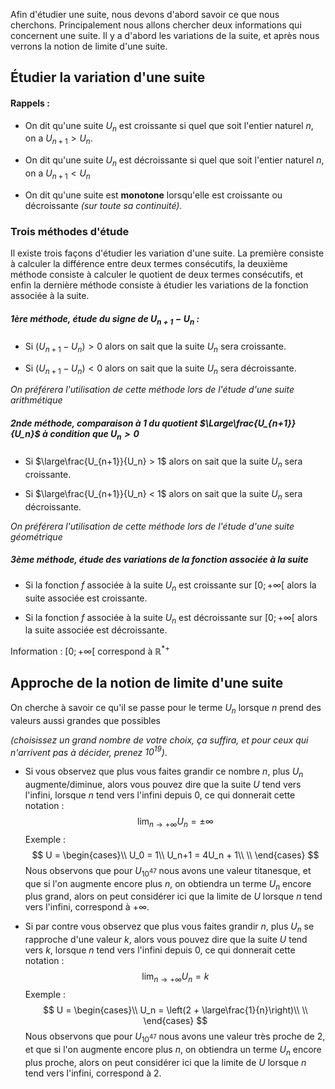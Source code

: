 Afin d'étudier une suite, nous devons d'abord savoir ce que nous cherchons. Principalement nous allons chercher deux informations qui concernent une suite. Il y a d'abord les variations de la suite, et après nous verrons la notion de limite d'une suite. 

## Étudier la variation d'une suite

#### Rappels :

- On dit qu'une suite $U_n$ est croissante si quel que soit l'entier naturel $n$, on a $U_{n+1} > U_n$.
- On dit qu'une suite $U_n$ est décroissante si quel que soit l'entier naturel $n$, on a $U_{n+1} < U_n$

- On dit qu'une suite est **monotone** lorsqu'elle est croissante ou décroissante *(sur toute sa continuité).*

### Trois méthodes d'étude 

Il existe trois façons d'étudier les variation d'une suite. La première consiste à calculer la différence entre deux termes consécutifs, la deuxième méthode consiste à calculer le quotient de deux termes consécutifs, et enfin la dernière méthode consiste à étudier les variations de la fonction associée à la suite.

##### 1ère méthode, étude du signe de $U_{n+1} - U_n$ :

- Si $(U_{n+1} - U_n) > 0$ alors on sait que la suite $U_n$ sera croissante.

- Si $(U_{n+1} - U_n) < 0$ alors on sait que la suite $U_n$ sera décroissante.

*On préférera l'utilisation de cette méthode lors de l'étude d'une suite arithmétique*


##### 2nde méthode, comparaison à 1 du quotient $\Large\frac{U_{n+1}}{U_n}$ à condition que $U_n > 0$

- Si $\large\frac{U_{n+1}}{U_n} > 1$ alors on sait que la suite $U_n$ sera croissante. 

- Si $\large\frac{U_{n+1}}{U_n} < 1$ alors on sait que la suite $U_n$ sera décroissante. 

*On préférera l'utilisation de cette méthode lors de l'étude d'une suite géométrique*


##### 3ème méthode, étude des variations de la fonction associée à la suite

- Si la fonction $f$ associée à la suite $U_n$ est croissante sur $[0 ; +\infty[$ alors la suite associée est croissante.

- Si la fonction $f$ associée à la suite $U_n$ est décroissante sur $[0 ; +\infty[$ alors la suite associée est décroissante.

Information : $[0;+\infty[$ correspond à $\mathbb{R}^{*+}$



## Approche de la notion de limite d'une suite

On cherche à savoir ce qu'il se passe pour le terme $U_n$ lorsque $n$ prend des valeurs aussi grandes que possibles 

*(choisissez un grand nombre de votre choix, ça suffira, et pour ceux qui n'arrivent pas à décider, prenez $10^{19}$)*.

- Si vous observez que plus vous faites grandir ce nombre $n$, plus $U_n$ augmente/diminue, alors vous pouvez dire que la suite $U$ tend vers l'infini, lorsque $n$ tend vers l'infini depuis $0$, ce qui donnerait cette notation : 
$$
\lim_{n\to+\infty}U_n = \pm\infty
$$
Exemple : 
$$
U = \begin{cases}\\
U_0 = 1\\
U_n+1 = 4U_n + 1\\
\\
\end{cases}
$$
Nous observons que pour $U_{10^{47}}$ nous avons une valeur titanesque, et que si l'on augmente encore plus $n$, on obtiendra un terme $U_n$ encore plus grand, alors on peut considérer ici que la limite de $U$ lorsque $n$ tend vers l'infini, correspond à $+\infty$.

- Si par contre vous observez que plus vous faites grandir $n$, plus $U_n$ se rapproche d'une valeur $k$, alors vous pouvez dire que la suite $U$ tend vers $k$, lorsque $n$ tend vers l'infini depuis $0$, ce qui donnerait cette notation : 
$$
\lim_{n\to+\infty}U_n = k
$$
Exemple : 
$$
U = \begin{cases}\\
U_n = \left(2 + \large\frac{1}{n}\right)\\
\\
\end{cases}
$$
Nous observons que pour $U_{10^{47}}$ nous avons une valeur très proche de $2$, et que si l'on augmente encore plus $n$, on obtiendra un terme $U_n$ encore plus proche, alors on peut considérer ici que la limite de $U$ lorsque $n$ tend vers l'infini, correspond à $2$.